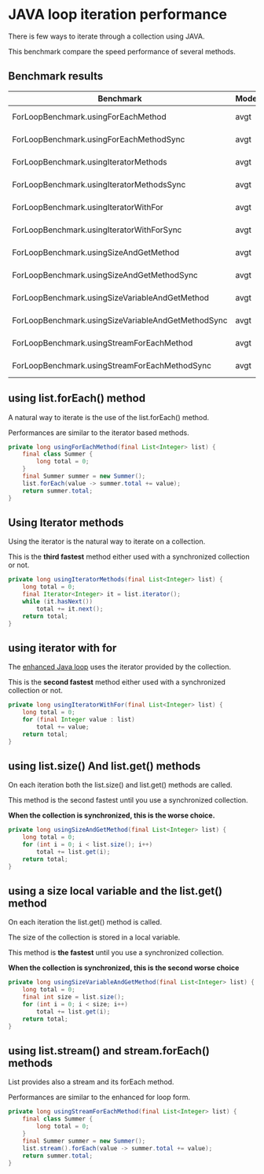 JAVA loop iteration performance
===============================

There is few ways to iterate through a collection using JAVA.

This benchmark compare the speed performance of several methods.

Benchmark results
-----------------

| Benchmark                                           | Mode    | Cnt |      Score  |  Error   | Units |
| --------------------------------------------------- | ------- | --- | ----------- | -------- | ----- |
| ForLoopBenchmark.usingForEachMethod                 | avgt    | 3   |  7242.168 ± | 1940.501 | ns/op |
| ForLoopBenchmark.usingForEachMethodSync             | avgt    | 3   |  7666.807 ± | 1883.873 | ns/op |
| ForLoopBenchmark.usingIteratorMethods               | avgt    | 3   |  7130.437 ± |   68.214 | ns/op |
| ForLoopBenchmark.usingIteratorMethodsSync           | avgt    | 3   |  7180.647 ± | 1606.271 | ns/op |
| ForLoopBenchmark.usingIteratorWithFor               | avgt    | 3   |  6622.754 ± |  862.600 | ns/op |
| ForLoopBenchmark.usingIteratorWithForSync           | avgt    | 3   |  6413.721 ± |   33.421 | ns/op |
| ForLoopBenchmark.usingSizeAndGetMethod              | avgt    | 3   |  6419.240 ± |  318.117 | ns/op |
| ForLoopBenchmark.usingSizeAndGetMethodSync          | avgt    | 3   | 49199.728 ± | 2651.059 | ns/op |
| ForLoopBenchmark.usingSizeVariableAndGetMethod      | avgt    | 3   |  6419.165 ± |  255.867 | ns/op |
| ForLoopBenchmark.usingSizeVariableAndGetMethodSync  | avgt    | 3   | 39540.630 ± | 1632.151 | ns/op |
| ForLoopBenchmark.usingStreamForEachMethod           | avgt    | 3   |  6687.496 ± |  698.062 | ns/op |
| ForLoopBenchmark.usingStreamForEachMethodSync       | avgt    | 3   |  6690.605 ± |  886.787 | ns/op |

using list.forEach() method
---------------------------

A natural way to iterate is the use of the list.forEach() method.

Performances are similar to the iterator based methods.

```java
private long usingForEachMethod(final List<Integer> list) {
    final class Summer {
        long total = 0;
    }
    final Summer summer = new Summer();
    list.forEach(value -> summer.total += value);
    return summer.total;
}
```
    
Using Iterator methods
----------------------

Using the iterator is the natural way to iterate on a collection.

This is the **third fastest** method either used with a synchronized collection or not.

```java
private long usingIteratorMethods(final List<Integer> list) {
    long total = 0;
    final Iterator<Integer> it = list.iterator();
    while (it.hasNext())
        total += it.next();
    return total;
}
```
using iterator with for
-----------------------

The [enhanced Java loop](https://blogs.oracle.com/corejavatechtips/using-enhanced-for-loops-with-your-classes)
uses the iterator provided by the collection.

This is the **second fastest** method either used with a synchronized collection or not.

```java
private long usingIteratorWithFor(final List<Integer> list) {
    long total = 0;
    for (final Integer value : list)
        total += value;
    return total;
}
```

using list.size() And list.get() methods
----------------------------------------

On each iteration both the list.size() and list.get() methods are called.

This method is the second fastest until you use a synchronized collection.

**When the collection is synchronized, this is the worse choice.**

```java
private long usingSizeAndGetMethod(final List<Integer> list) {
    long total = 0;
    for (int i = 0; i < list.size(); i++)
        total += list.get(i);
    return total;
}
```

using a size local variable and the list.get() method
-----------------------------------------------------

On each iteration the list.get() method is called.

The size of the collection is stored in a local variable.

This method is **the fastest** until you use a synchronized collection.

**When the collection is synchronized, this is the second worse choice**

```java
private long usingSizeVariableAndGetMethod(final List<Integer> list) {
    long total = 0;
    final int size = list.size();
    for (int i = 0; i < size; i++)
        total += list.get(i);
    return total;
}
```

using list.stream() and stream.forEach() methods
------------------------------------------------

List provides also a stream and its forEach method.

Performances are similar to the enhanced for loop form.

```java
private long usingStreamForEachMethod(final List<Integer> list) {
    final class Summer {
        long total = 0;
    }
    final Summer summer = new Summer();
    list.stream().forEach(value -> summer.total += value);
    return summer.total;
}
```